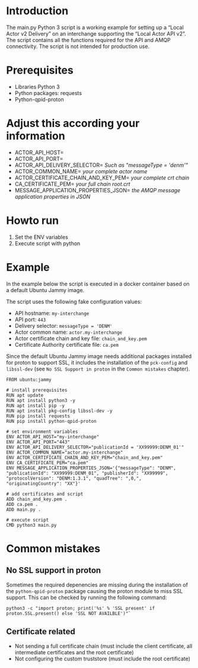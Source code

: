 # Introduction

The main.py Python 3 script is a working example for setting up a “Local Actor v2 Delivery” on an interchange supporting the “Local Actor API v2”. The script contains all the functions required for the API and AMQP connectivity. The script is not intended for production use.


# Prerequisites
  
 - Libraries Python 3
 - Python packages: requests 
 - Python-qpid-proton 


# Adjust this according your information

 - ACTOR_API_HOST=
 - ACTOR_API_PORT=
 - ACTOR_API_DELIVERY_SELECTOR= *Such as "messageType = 'denm'"*
 - ACTOR_COMMON_NAME= *your complete actor name*
 - ACTOR_CERTIFICATE_CHAIN_AND_KEY_PEM= *your complete crt chain*
 - CA_CERTIFICATE_PEM= *your full chain root.crt*
 - MESSAGE_APPLICATION_PROPERTIES_JSON= *the AMQP message application properties in JSON*


# Howto run

 1. Set the ENV variables 
 2. Execute script with python 


# Example 

In the example below the script is executed in a docker container based on a default Ubuntu Jammy image.

The script uses the following fake configuration values:

- API hostname: `my-interchange`
- API port: `443`
- Delivery selector: `messageType = 'DENM'`
- Actor common name: `actor.my-interchange`
- Actor certificate chain and key file: `chain_and_key.pem`
- Certificate Authority certificate file: `ca.pem`

Since the default Ubuntu Jammy image needs additional packages installed for proton to support SSL, it includes the installation of the `pck-config` and `libssl-dev` (see `No SSL Support in proton` in the `Common mistakes` chapter).

```
FROM ubuntu:jammy

# install prerequisites
RUN apt update
RUN apt install python3 -y
RUN apt install pip -y
RUN apt install pkg-config libssl-dev -y 
RUN pip install requests
RUN pip install python-qpid-proton

# set environment variables
ENV ACTOR_API_HOST="my-interchange"
ENV ACTOR_API_PORT="443"
ENV ACTOR_API_DELIVERY_SELECTOR="publicationId = 'XX99999:DENM_01'"
ENV ACTOR_COMMON_NAME="actor.my-interchange"
ENV ACTOR_CERTIFICATE_CHAIN_AND_KEY_PEM="chain_and_key.pem"
ENV CA_CERTIFICATE_PEM="ca.pem"
ENV MESSAGE_APPLICATION_PROPERTIES_JSON='{"messageType": "DENM", "publicationId": "XX99999:DENM_01", "publisherId": "XX99999", "protocolVersion": "DENM:1.3.1", "quadTree": ",0,", "originatingCountry": "XX"}'

# add certificates and script
ADD chain_and_key.pem .
ADD ca.pem .
ADD main.py .

# execute script 
CMD python3 main.py
```


# Common mistakes

## No SSL support in proton

Sometimes the required depenencies are missing during the installation of the `python-qpid-proton` package causing the proton module to miss SSL support. This can be checked by running the following command: 
```
python3 -c "import proton; print('%s' % 'SSL present' if proton.SSL.present() else 'SSL NOT AVAILBLE')"`
```


## Certificate related

 - Not sending a full certificate chain (must include the client certificate, all intermediate certificates and the root certificate)
 - Not configuring the custom truststore (must include the root certificate)
